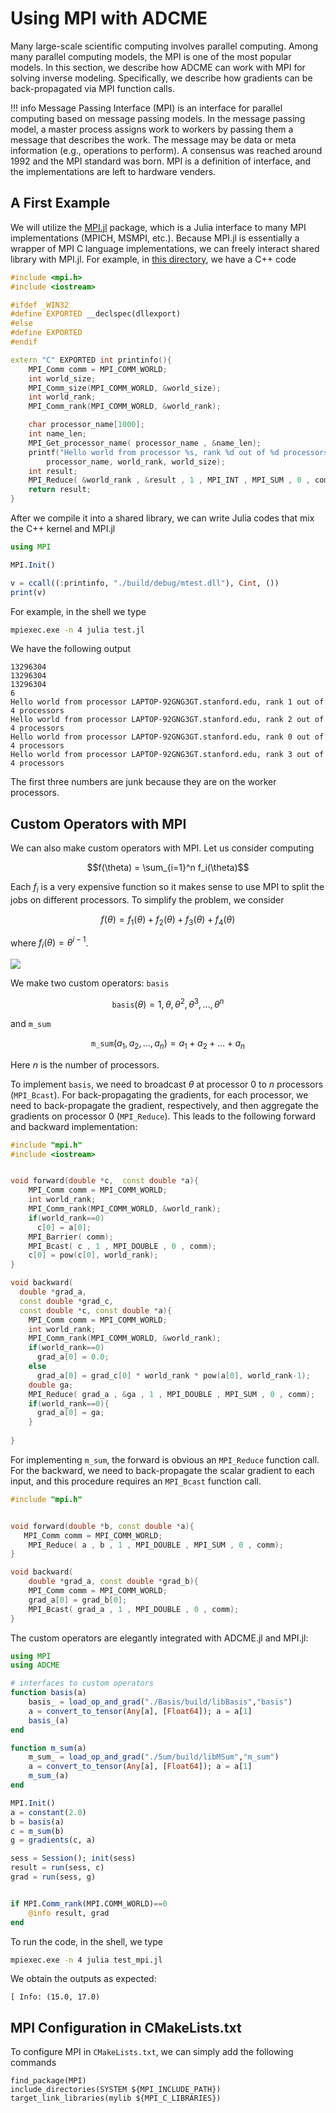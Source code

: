 # Using MPI with ADCME


Many large-scale scientific computing involves parallel computing. Among many parallel computing models, the MPI  is one of the most popular models. In this section, we describe how ADCME can work with MPI for solving inverse modeling. Specifically, we describe how gradients can be back-propagated via MPI function calls.  

!!! info 
    Message Passing Interface (MPI) is an interface for parallel computing based on message passing models. In the message passing model, a master process assigns work to workers by passing them a message that describes the work. The message may be data or meta information (e.g., operations to perform). A consensus was reached around 1992 and the MPI standard was born. MPI is a definition of interface, and the implementations are left to hardware venders. 

## A First Example

We will utilize the [MPI.jl](https://github.com/JuliaParallel/MPI.jl) package, which is a Julia interface to many MPI implementations (MPICH, MSMPI, etc.). Because MPI.jl is essentially a wrapper of MPI C language implementations, we can freely interact shared library with MPI.jl. For example, in [this directory](docs/src/assets/Codes/mpi), we have a C++ code 

```c++
#include <mpi.h>
#include <iostream>

#ifdef _WIN32
#define EXPORTED __declspec(dllexport)
#else
#define EXPORTED
#endif 

extern "C" EXPORTED int printinfo(){
    MPI_Comm comm = MPI_COMM_WORLD;
    int world_size;
    MPI_Comm_size(MPI_COMM_WORLD, &world_size);
    int world_rank;
    MPI_Comm_rank(MPI_COMM_WORLD, &world_rank);

    char processor_name[1000];
    int name_len;
    MPI_Get_processor_name( processor_name , &name_len);
    printf("Hello world from processor %s, rank %d out of %d processors\n",
        processor_name, world_rank, world_size);
    int result;
    MPI_Reduce( &world_rank , &result , 1 , MPI_INT , MPI_SUM , 0 , comm);
    return result;
}
```

After we compile it into a shared library, we can write Julia codes that mix the C++ kernel and MPI.jl

```julia
using MPI 

MPI.Init()

v = ccall((:printinfo, "./build/debug/mtest.dll"), Cint, ())
print(v)
```

For example, in the shell we type 
```bash
mpiexec.exe -n 4 julia test.jl
```

We have the following output 
```
13296304
13296304
13296304
6
Hello world from processor LAPTOP-92GNG3GT.stanford.edu, rank 1 out of 4 processors
Hello world from processor LAPTOP-92GNG3GT.stanford.edu, rank 2 out of 4 processors
Hello world from processor LAPTOP-92GNG3GT.stanford.edu, rank 0 out of 4 processors
Hello world from processor LAPTOP-92GNG3GT.stanford.edu, rank 3 out of 4 processors
```

The first three numbers are junk because they are on the worker processors. 

## Custom Operators with MPI

We can also make custom operators with MPI. Let us consider computing

$$f(\theta) = \sum_{i=1}^n f_i(\theta)$$

Each $f_i$ is a very expensive function so it makes sense to use MPI to split the jobs on different processors. To simplify the problem, we consider 

$$f(\theta) = f_1(\theta) + f_2(\theta) + f_3(\theta) + f_4(\theta)$$

where $f_i(\theta) = \theta^{i-1}$. 


![](https://github.com/ADCMEMarket/ADCMEImages/blob/master/ADCME/mpi.png?raw=true)

We make two custom operators: `basis` 

$$\texttt{basis}(\theta) = 1, \theta, \theta^2, \theta^3, \ldots, \theta^n$$

and `m_sum`

$$\texttt{m\_sum}(a_1, a_2, \ldots, a_n) = a_1 + a_2 + \ldots +a_n$$

Here $n$ is the number of processors. 

To implement `basis`, we need to broadcast $\theta$ at processor 0 to $n$ processors (`MPI_Bcast`). For back-propagating the gradients, for each processor, we need to back-propagate the gradient, respectively, and then aggregate the gradients on processor 0 (`MPI_Reduce`). This leads to the following forward and backward implementation:

```c++
#include "mpi.h"
#include <iostream> 


void forward(double *c,  const double *a){
    MPI_Comm comm = MPI_COMM_WORLD;
    int world_rank;
    MPI_Comm_rank(MPI_COMM_WORLD, &world_rank);
    if(world_rank==0)
      c[0] = a[0];
    MPI_Barrier( comm);
    MPI_Bcast( c , 1 , MPI_DOUBLE , 0 , comm);
    c[0] = pow(c[0], world_rank);
}

void backward(
  double *grad_a,
  const double *grad_c,
  const double *c, const double *a){
    MPI_Comm comm = MPI_COMM_WORLD;
    int world_rank;
    MPI_Comm_rank(MPI_COMM_WORLD, &world_rank);
    if(world_rank==0)
      grad_a[0] = 0.0;
    else
      grad_a[0] = grad_c[0] * world_rank * pow(a[0], world_rank-1);
    double ga;
    MPI_Reduce( grad_a , &ga , 1 , MPI_DOUBLE , MPI_SUM , 0 , comm);
    if(world_rank==0){
      grad_a[0] = ga;
    }
      
}
```

For implementing `m_sum`, the forward is obvious an `MPI_Reduce` function call. For the backward, we need to back-propagate the scalar gradient to each input, and this procedure requires an `MPI_Bcast` function call. 

```c++
#include "mpi.h"


void forward(double *b, const double *a){
   MPI_Comm comm = MPI_COMM_WORLD;
    MPI_Reduce( a , b , 1 , MPI_DOUBLE , MPI_SUM , 0 , comm);
}

void backward(
    double *grad_a, const double *grad_b){
    MPI_Comm comm = MPI_COMM_WORLD;
    grad_a[0] = grad_b[0];
    MPI_Bcast( grad_a , 1 , MPI_DOUBLE , 0 , comm);
}
```

The custom operators are elegantly integrated with ADCME.jl and MPI.jl:

```julia
using MPI 
using ADCME

# interfaces to custom operators 
function basis(a)
    basis_ = load_op_and_grad("./Basis/build/libBasis","basis")
    a = convert_to_tensor(Any[a], [Float64]); a = a[1]
    basis_(a)
end

function m_sum(a)
    m_sum_ = load_op_and_grad("./Sum/build/libMSum","m_sum")
    a = convert_to_tensor(Any[a], [Float64]); a = a[1]
    m_sum_(a)
end

MPI.Init()
a = constant(2.0)
b = basis(a)
c = m_sum(b)
g = gradients(c, a)

sess = Session(); init(sess)
result = run(sess, c)
grad = run(sess, g)


if MPI.Comm_rank(MPI.COMM_WORLD)==0
    @info result, grad
end
```

To run the code, in the shell, we type
```bash
mpiexec.exe -n 4 julia test_mpi.jl
```

We obtain the outputs as expected:

```
[ Info: (15.0, 17.0)
```

## MPI Configuration in CMakeLists.txt

To configure MPI in `CMakeLists.txt`, we can simply add the following commands
```cmakelists
find_package(MPI)
include_directories(SYSTEM ${MPI_INCLUDE_PATH})
target_link_libraries(mylib ${MPI_C_LIBRARIES})
```
